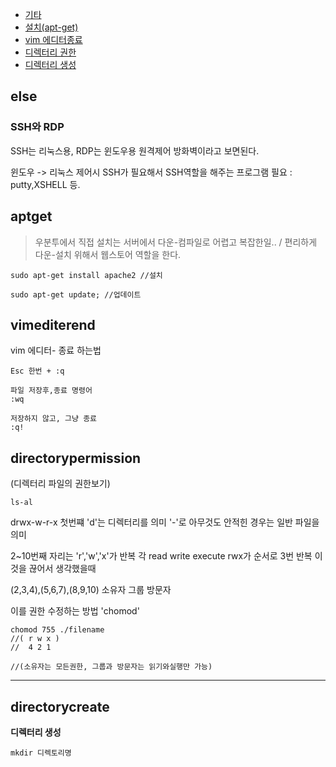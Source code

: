- [기타](#else)
- [설치(apt-get)](#aptget)
- [vim 에디터종료](#vimediterend)
- [디렉터리 권한](#directorypermission)
- [디렉터리 생성](#directorycreate)
## else

### SSH와 RDP

SSH는 리눅스용, RDP는 윈도우용 원격제어 방화벽이라고 보면된다.

윈도우 -> 리눅스 제어시 SSH가 필요해서 SSH역할을 해주는 프로그램 필요 : putty,XSHELL 등.


## aptget

>우분투에서 직접 설치는 서버에서 다운-컴파일로 어렵고 복잡한일.. / 편리하게 다운-설치 위해서 웹스토어 역할을 한다.

```
sudo apt-get install apache2 //설치

sudo apt-get update; //업데이트
```

## vimediterend
vim 에디터- 종료 하는법
```
Esc 한번 + :q

파일 저장후,종료 명령어
:wq    

저장하지 않고, 그냥 종료
:q!

```

## directorypermission

(디렉터리 파일의 권한보기)
```
ls-al
```

drwx-w-r-x
첫번쨰 'd'는 디렉터리를 의미 '-'로 아무것도 안적힌 경우는 일반 파일을 의미

2~10번째 자리는 'r','w','x'가 반복
각 read write execute rwx가 순서로 3번 반복
이것을 끊어서 생각했을때

(2,3,4),(5,6,7),(8,9,10)
소유자   그룹     방문자

이를 권한 수정하는 방법 'chomod'
```
chomod 755 ./filename
//( r w x )
//  4 2 1

//(소유자는 모든권한, 그룹과 방문자는 읽기와실행만 가능)
```

---

## directorycreate

**디렉터리 생성**

```
mkdir 디렉토리명
```
